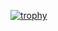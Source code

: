 [![trophy](https://github-profile-trophy.vercel.app/?username=GerardoTamayo-ma&theme=onedark)](https://github.com/ryo-ma/github-profile-trophy)
